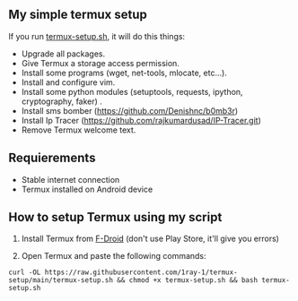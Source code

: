 ## My simple termux setup

If you run [termux-setup.sh](https://github.com/1RaY-1/termux-setup/blob/main/termux-setup.sh), it will do this things:
* Upgrade all packages.
* Give Termux a storage access permission.
* Install some programs (wget, net-tools, mlocate, etc...).
* Install and configure vim.
* Install some python modules (setuptools, requests, ipython, cryptography, faker) .
* Install sms bomber (https://github.com/Denishnc/b0mb3r)
* Install Ip Tracer (https://github.com/rajkumardusad/IP-Tracer.git)
* Remove Termux welcome text.

## Requierements
* Stable internet connection
* Termux installed on Android device

## How to setup Termux using my script
1. Install Termux from [F-Droid](https://f-droid.org/packages/com.termux/) (don't use Play Store, it'll give you errors)

2. Open Termux and paste the following commands:
```
curl -OL https://raw.githubusercontent.com/1ray-1/termux-setup/main/termux-setup.sh && chmod +x termux-setup.sh && bash termux-setup.sh
```
